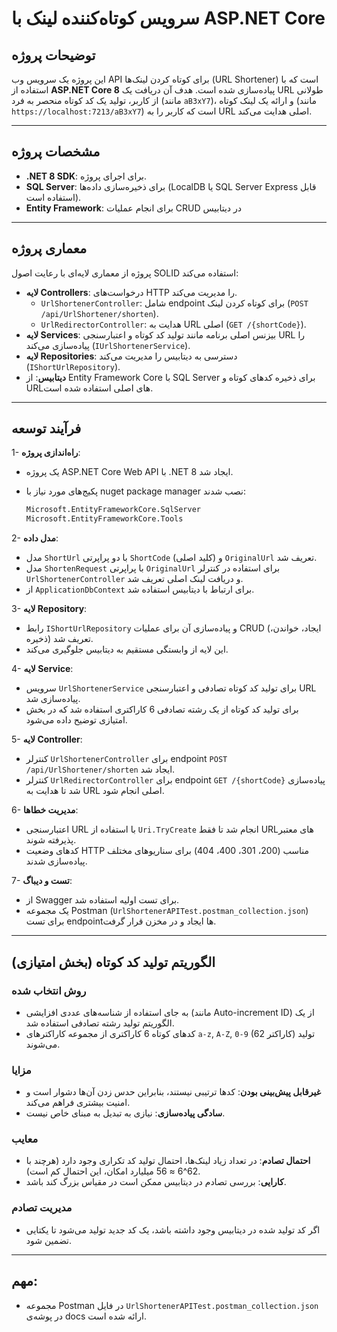 # سرویس کوتاه‌کننده لینک با ASP.NET Core

## توضیحات پروژه
این پروژه یک سرویس وب API برای کوتاه کردن لینک‌ها (URL Shortener) است که با استفاده از **ASP.NET Core 8** پیاده‌سازی شده است. هدف آن دریافت یک URL طولانی از کاربر، تولید یک کد کوتاه منحصر به فرد (مانند `aB3xY7`)، و ارائه یک لینک کوتاه (مانند `https://localhost:7213/aB3xY7`) است که کاربر را به URL اصلی هدایت می‌کند.

---
## مشخصات پروژه
- **.NET 8 SDK**: برای اجرای پروژه.
- **SQL Server**: برای ذخیره‌سازی داده‌ها (LocalDB یا SQL Server Express قابل استفاده است).
- **Entity Framework**: برای انجام عملیات CRUD در دیتابیس

---

## معماری پروژه
پروژه از معماری لایه‌ای با رعایت اصول SOLID استفاده می‌کند:
- **لایه Controllers**: درخواست‌های HTTP را مدیریت می‌کند.
  - `UrlShortenerController`: شامل endpoint برای کوتاه کردن لینک (`POST /api/UrlShortener/shorten`).
  - `UrlRedirectorController`: هدایت به URL اصلی (`GET /{shortCode}`).
- **لایه Services**: بیزنس اصلی برنامه مانند تولید کد کوتاه و اعتبارسنجی URL را پیاده‌سازی می‌کند (`IUrlShortenerService`).
- **لایه Repositories**: دسترسی به دیتابیس را مدیریت می‌کند (`IShortUrlRepository`).
- **دیتابیس**: از Entity Framework Core با SQL Server برای ذخیره کدهای کوتاه و URLهای اصلی استفاده شده است.

---

## فرآیند توسعه
1- **راه‌اندازی پروژه**:
   - یک پروژه ASP.NET Core Web API با .NET 8 ایجاد شد.
   - پکیج‌های مورد نیاز با nuget package manager نصب شدند:
   
     ```bash
     Microsoft.EntityFrameworkCore.SqlServer
     Microsoft.EntityFrameworkCore.Tools
     ```

2- **مدل داده**:
   - مدل `ShortUrl` با دو پراپرتی `ShortCode` (کلید اصلی) و `OriginalUrl` تعریف شد.
   - مدل `ShortenRequest` با پراپرتی `OriginalUrl` برای استفاده در کنترلر `UrlShortenerController` و دریافت لینک اصلی تعریف شد.
   - از `ApplicationDbContext` برای ارتباط با دیتابیس استفاده شد.

3- **لایه Repository**:
   - رابط `IShortUrlRepository` و پیاده‌سازی آن برای عملیات CRUD (ایجاد، خواندن، ذخیره) تعریف شد.
   - این لایه از وابستگی مستقیم به دیتابیس جلوگیری می‌کند.

4- **لایه Service**:
   - سرویس `UrlShortenerService` برای تولید کد کوتاه تصادفی و اعتبارسنجی URL پیاده‌سازی شد.
   - برای تولید کد کوتاه از یک رشته تصادفی 6 کاراکتری استفاده شد که در بخش امتیازی توضیح داده می‌شود.

5- **لایه Controller**:
   - کنترلر `UrlShortenerController` برای endpoint `POST /api/UrlShortener/shorten` ایجاد شد.
   - کنترلر `UrlRedirectorController` برای endpoint `GET /{shortCode}` پیاده‌سازی شد تا هدایت به URL اصلی انجام شود.

6- **مدیریت خطاها**:
   - اعتبارسنجی URL با استفاده از `Uri.TryCreate` انجام شد تا فقط URLهای معتبر پذیرفته شوند.
   - کدهای وضعیت HTTP مناسب (200، 301، 400، 404) برای سناریوهای مختلف پیاده‌سازی شدند.

7- **تست و دیباگ**:
   - از Swagger برای تست اولیه استفاده شد.
   - یک مجموعه Postman (`UrlShortenerAPITest.postman_collection.json`) برای تست endpointها ایجاد و در مخزن قرار گرفت.


---

## الگوریتم تولید کد کوتاه (بخش امتیازی)
### روش انتخاب شده
- به جای استفاده از شناسه‌های عددی افزایشی (مانند Auto-increment ID) از یک الگوریتم تولید رشته تصادفی استفاده شد.
- کدهای کوتاه 6 کاراکتری از مجموعه کاراکترهای `a-z`, `A-Z`, `0-9` (62 کاراکتر) تولید می‌شوند.


### مزایا
- **غیرقابل پیش‌بینی بودن**: کدها ترتیبی نیستند، بنابراین حدس زدن آن‌ها دشوار است و امنیت بیشتری فراهم می‌کند.
- **سادگی پیاده‌سازی**: نیازی به تبدیل به مبنای خاص نیست.

### معایب
- **احتمال تصادم**: در تعداد زیاد لینک‌ها، احتمال تولید کد تکراری وجود دارد (هرچند با 62^6 ≈ 56 میلیارد امکان، این احتمال کم است).
- **کارایی**: بررسی تصادم در دیتابیس ممکن است در مقیاس بزرگ کند باشد.

### مدیریت تصادم
- اگر کد تولید شده در دیتابیس وجود داشته باشد، یک کد جدید تولید می‌شود تا یکتایی تضمین شود.

---

## مهم:
- مجموعه Postman در فایل `UrlShortenerAPITest.postman_collection.json` در پوشه‌ی docs ارائه شده است.
